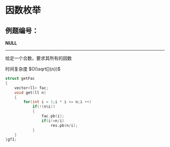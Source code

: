 # 因数枚举

## 例题编号：

**NULL**

------

给定一个合数，要求其所有的因数

时间复杂度 $O(\sqrt[]{n})$ 

```c++
struct getFac
{
	vector<ll> fac;
	void get(ll n)
	{
		for(int i = 1;i * i <= n;i ++)
			if(!(n%i))
			{
				fac.pb(i);
				if(i!=n/i)
					res.pb(n/i);
			}
	}
}gf1;
```

